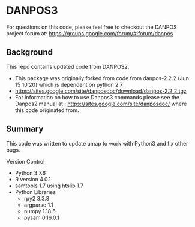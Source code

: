 # DANPOS3

For questions on this code, please feel free to checkout the DANPOS project forum at: 
https://groups.google.com/forum/#!forum/danpos

## Background

This repo contains updated code from DANPOS2.
* This package was originally forked from code from danpos-2.2.2 (Jun 15 10:20) which is dependent on python 2.7
 * https://sites.google.com/site/danposdoc/download/danpos-2.2.2.tgz
* For information on how to use Danpos3 commands please see the Danpos2 manual at :
https://sites.google.com/site/danposdoc/ where this code originated from.

## Summary

This code was written to update umap to work with Python3 and fix other bugs.

Version Control
* Python 3.7.6
* R version 4.0.1
* samtools 1.7 using htslib 1.7
* Python Libraries
  * rpy2 3.3.3
  * argparse 1.1
  * numpy 1.18.5
  * pysam 0.16.0.1
